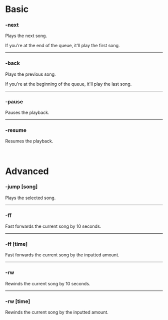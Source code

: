 # Basic

### -next
Plays the next song.

If you're at the end of the queue, it'll play the first song.

---

### -back
Plays the previous song.

If you're at the beginning of the queue, it'll play the last song.

---

### -pause 
Pauses the playback.

---

### -resume
Resumes the playback.

<br>

# Advanced

### -jump [song]
Plays the selected song.

---

### -ff
Fast forwards the current song by 10 seconds.

---

### -ff [time]
Fast forwards the current song by the inputted amount.

---

### -rw
Rewinds the current song by 10 seconds.

---

### -rw [time]
Rewinds the current song by the inputted amount.
